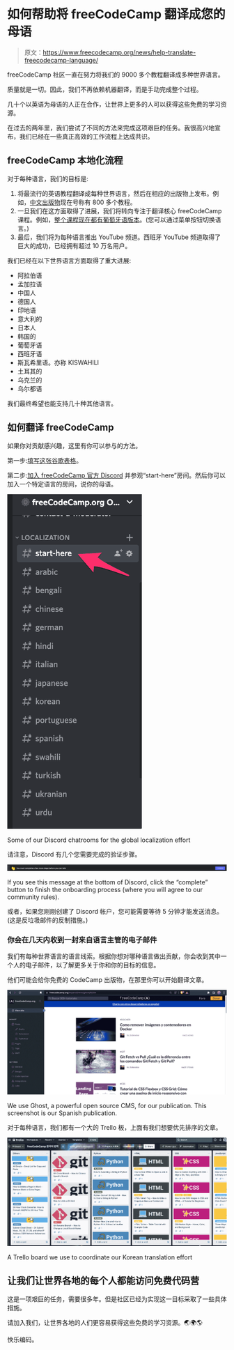 # 如何帮助将 freeCodeCamp 翻译成您的母语

> 原文：<https://www.freecodecamp.org/news/help-translate-freecodecamp-language/>

freeCodeCamp 社区一直在努力将我们的 9000 多个教程翻译成多种世界语言。

质量就是一切。因此，我们不再依赖机器翻译，而是手动完成整个过程。

几十个以英语为母语的人正在合作，让世界上更多的人可以获得这些免费的学习资源。

在过去的两年里，我们尝试了不同的方法来完成这项艰巨的任务。我很高兴地宣布，我们已经在一些真正高效的工作流程上达成共识。

## freeCodeCamp 本地化流程

对于每种语言，我们的目标是:

1.  将最流行的英语教程翻译成每种世界语言，然后在相应的出版物上发布。例如，[中文出版物](https://chinese.freecodecamp.org/news)现在号称有 800 多个教程。
2.  一旦我们在这方面取得了进展，我们将转向专注于翻译核心 freeCodeCamp 课程。例如，[整个课程现在都有葡萄牙语版本](https://www.freecodecamp.org/portuguese/)。(您可以通过菜单按钮切换语言。)
3.  最后，我们将为每种语言推出 YouTube 频道。西班牙 YouTube 频道取得了巨大的成功，已经拥有超过 10 万名用户。

我们已经在以下世界语言方面取得了重大进展:

*   阿拉伯语
*   孟加拉语
*   中国人
*   德国人
*   印地语
*   意大利的
*   日本人
*   韩国的
*   葡萄牙语
*   西班牙语
*   斯瓦希里语。亦称 KISWAHILI
*   土耳其的
*   乌克兰的
*   乌尔都语

我们最终希望也能支持几十种其他语言。

## 如何翻译 freeCodeCamp

如果你对贡献感兴趣，这里有你可以参与的方法。

第一步:[填写这张谷歌表格](https://docs.google.com/forms/d/e/1FAIpQLSdWC609yj1_2afEX0G8AGQyrkGj7bhj1J4XWgCt4BJGuzQk5g/viewform)。

第二步:[加入 freeCodeCamp 官方 Discord](https://discord.gg/PRyKn3Vbay) 并参观“start-here”房间。然后你可以加入一个特定语言的房间，说你的母语。

![Cursor_and_start-here_--](img/3f8af0f9be5445e26b924fb6fa58e209.png)

Some of our Discord chatrooms for the global localization effort

请注意，Discord 有几个您需要完成的验证步骤。

![image-107](img/10b0ed8379e63e4020173ed7109dc1bc.png)

If you see this message at the bottom of Discord, click the “complete” button to finish the onboarding process (where you will agree to our community rules).

或者，如果您刚刚创建了 Discord 帐户，您可能需要等待 5 分钟才能发送消息。(这是反垃圾邮件的反制措施。)

### 你会在几天内收到一封来自语言主管的电子邮件

我们有每种世界语言的语言线索。根据你想对哪种语言做出贡献，你会收到其中一个人的电子邮件，以了解更多关于你和你的目标的信息。

他们可能会给你免费的 CodeCamp 出版物，在那里你可以开始翻译文章。

![Spanish-freeCodeCamp-publication](img/91bc7acb231cf533dcfa211f5b2c19bd.png)

We use Ghost, a powerful open source CMS, for our publication. This screenshot is our Spanish publication.

对于每种语言，我们都有一个大的 Trello 板，上面有我们想要优先排序的文章。

![Cursor_and_freeCodeCamp_--------_------___Trello_---1](img/3c1ee59f229c061bb6f60a742881597c.png)

A Trello board we use to coordinate our Korean translation effort

## 让我们让世界各地的每个人都能访问免费代码营

这是一项艰巨的任务，需要很多年。但是社区已经为实现这一目标采取了一些具体措施。

请加入我们，让世界各地的人们更容易获得这些免费的学习资源。🌏🌍🌎

快乐编码。